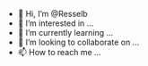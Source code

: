 - 👋 Hi, I’m @Resselb
- 👀 I’m interested in ...
- 🌱 I’m currently learning ...
- 💞️ I’m looking to collaborate on ...
- 📫 How to reach me ...

<!---
Resselb/Resselb is a ✨ special ✨ repository because its `README.md` (this file) appears on your GitHub profile.
You can click the Preview link to take a look at your changes.
--->

